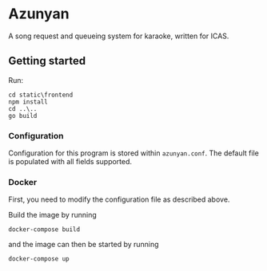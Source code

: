 # Azunyan
A song request and queueing system for karaoke, written for ICAS.

## Getting started
Run:

```
cd static\frontend
npm install
cd ..\..
go build
```


### Configuration
Configuration for this program is stored within `azunyan.conf`. The default file is populated with all fields supported. 

### Docker
First, you need to modify the configuration file as described above.


Build the image by running 
```
docker-compose build
```
and the image can then be started by running
```
docker-compose up
```
